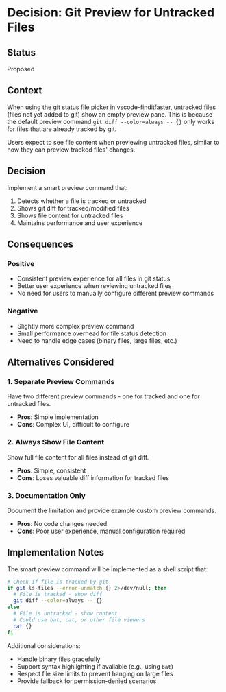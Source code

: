 # Decision: Git Preview for Untracked Files

## Status
Proposed

## Context

When using the git status file picker in vscode-finditfaster, untracked files (files not yet added to git) show an empty preview pane. This is because the default preview command `git diff --color=always -- {}` only works for files that are already tracked by git.

Users expect to see file content when previewing untracked files, similar to how they can preview tracked files' changes.

## Decision

Implement a smart preview command that:
1. Detects whether a file is tracked or untracked
2. Shows git diff for tracked/modified files
3. Shows file content for untracked files
4. Maintains performance and user experience

## Consequences

### Positive
- Consistent preview experience for all files in git status
- Better user experience when reviewing untracked files
- No need for users to manually configure different preview commands

### Negative
- Slightly more complex preview command
- Small performance overhead for file status detection
- Need to handle edge cases (binary files, large files, etc.)

## Alternatives Considered

### 1. Separate Preview Commands
Have two different preview commands - one for tracked and one for untracked files.
- **Pros**: Simple implementation
- **Cons**: Complex UI, difficult to configure

### 2. Always Show File Content
Show full file content for all files instead of git diff.
- **Pros**: Simple, consistent
- **Cons**: Loses valuable diff information for tracked files

### 3. Documentation Only
Document the limitation and provide example custom preview commands.
- **Pros**: No code changes needed
- **Cons**: Poor user experience, manual configuration required

## Implementation Notes

The smart preview command will be implemented as a shell script that:
```bash
# Check if file is tracked by git
if git ls-files --error-unmatch {} 2>/dev/null; then
  # File is tracked - show diff
  git diff --color=always -- {}
else
  # File is untracked - show content
  # Could use bat, cat, or other file viewers
  cat {}
fi
```

Additional considerations:
- Handle binary files gracefully
- Support syntax highlighting if available (e.g., using `bat`)
- Respect file size limits to prevent hanging on large files
- Provide fallback for permission-denied scenarios